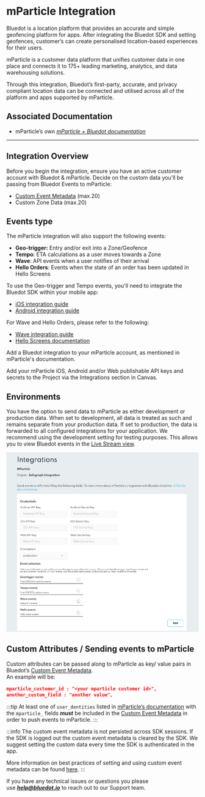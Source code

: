 mParticle Integration
=====================

Bluedot is a location platform that provides an accurate and simple geofencing platform for apps. After integrating the Bluedot SDK and setting geofences, customer’s can create personalised location-based experiences for their users.

mParticle is a customer data platform that unifies customer data in one place and connects it to 175+ leading marketing, analytics, and data warehousing solutions.

Through this integration, Bluedot’s first-party, accurate, and privacy compliant location data can be connected and utilised across all of the platform and apps supported by mParticle.  

Associated Documentation
------------------------

*   mParticle’s own [_mParticle + Bluedot documentation_](https://docs.mparticle.com/integrations/bluedot/feed/)

* * *


Integration Overview
--------------------

Before you begin the integration, ensure you have an active customer account with Bluedot & mParticle. Decide on the custom data you'll be passing from Bluedot Events to mParticle:

- [Custom Event Metadata](https://docs.bluedot.io/custom-event-metadata/) (max.20)
- Custom Zone Data (max.20)

Events type
-----------

The mParticle integration will also support the following events:

- **Geo-trigger:** Entry and/or exit into a Zone/Geofence
- **Tempo**: ETA calculations as a user moves towards a Zone
- **Wave**: API events when a user notifies of their arrival
- **Hello Orders**: Events when the state of an order has been updated in Hello Screens

To use the Geo-trigger and Tempo events, you'll need to integrate the Bluedot SDK within your mobile app:

- [iOS integration guide](https://docs.bluedot.io/ios-sdk/)
- [Android integration guide](https://docs.bluedot.io/android-sdk/)

For Wave and Hello Orders, please refer to the following:

- [Wave integration guide](https://docs.bluedot.io/wave-api-integration-user-guide/)
- [Hello Screens documentation](https://docs.bluedot.io/hello-screens/)

Add a Bluedot integration to your mParticle account, as mentioned in mParticle's documentation. 

Add your mParticle iOS, Android and/or Web publishable API keys and secrets to the Project via the Integrations section in Canvas.

Environments
------------

You have the option to send data to mParticle as either development or production data. When set to development, all data is treated as such and remains separate from your production data. If set to production, the data is forwarded to all configured integrations for your application. We recommend using the development setting for testing purposes. This allows you to view Bluedot events in the [Live Stream view](https://docs.mparticle.com/guides/data-master/live-stream/).

![](../assets/mparticle-in-canvas-documentation.png)

Custom Attributes / Sending events to mParticle
-----------------------------------------------

Custom attributes can be passed along to mParticle as key/ value pairs in Bluedot’s [Custom Event Metadata](../Custom%20Event%20Metadata.md).  
An example will be:

```json
mparticle_customer_id : "<your mparticle customer id>",
another_custom_field : "another value",
```


:::tip
At least one of `user_dentities` listed in [mParticle’s documentation](https://docs.mparticle.com/developers/server/json-reference/#user_identities) with the `mparticle_` fields **_must_** be included in the [Custom Event Metadata](../Custom%20Event%20Metadata.md) in order to push events to mParticle.
:::

:::info
The custom event metadata is not persisted across SDK sessions. If the SDK is logged out the custom event metadata is cleared by the SDK. We suggest setting the custom data every time the SDK is authenticated in the app.

More information on best practices of setting and using custom event metadata can be found [here](../Custom%20Event%20Metadata.md).
:::


If you have any technical issues or questions you please use ***[help@bluedot.io](mailto:help@bluedot.io)*** to reach out to our Support team.